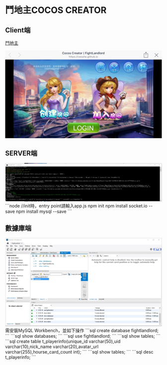 # 鬥地主COCOS CREATOR

## Client端
[鬥地主](https://ivesshe.github.io/FightLandlord/)
<center class="half">
    <img src="https://github.com/IvesShe/CocosCreatorDemo/blob/master/image/FightLandlord/S__38658051.jpg?raw=true" width="600"/>
</center>

## SERVER端
<center class="half">
    <img src="https://github.com/IvesShe/CocosCreatorDemo/blob/master/image/FightLandlord/1588827127500.jpg?raw=true" width="800"/>
</center>
```node
//init時，entry point請輸入app.js
npm init
npm install socket.io --save
npm install mysql --save
```

## 數據庫端
<center class="half">
    <img src="https://github.com/IvesShe/CocosCreatorDemo/blob/master/image/FightLandlord/1588827229042.jpg?raw=true" width="700"/>
</center>
需安裝MySQL Workbench，並如下操作
```sql
create database fightlandlord;
```
```sql
show databases;
```
```sql
use fightlandlord;
```
```sql
show tables;
```
```sql
create table t_playerinfo(unique_id varchar(50),uid varchar(10),nick_name varchar(20),avatar_url varchar(255),hourse_card_count int);
```
```sql
show tables;
```
```sql
desc t_playerinfo;
```
